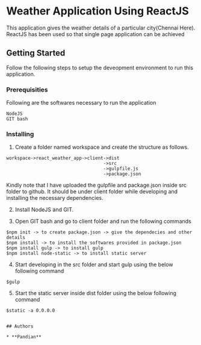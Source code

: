 # Weather Application Using ReactJS

This application gives the weather details of a particular city(Chennai Here). ReactJS has been used so that single page application can be achieved

## Getting Started

Follow the following steps to setup the deveopment environment to run this application.

### Prerequisities

Following are the softwares necessary to run the application

```
NodeJS
GIT bash
```

### Installing

1. Create a folder named workspace and create the structure as follows.

```
workspace->react_weather_app->client->dist
									->src
									->gulpfile.js
									->package.json
```
Kindly note that I have uploaded the gulpfile and package.json inside src folder to github. It should be under client folder while developing and installing the necessary dependencies.

2. Install NodeJS and GIT.

3. Open GIT bash and go to client folder and run the following commands
```
$npm init -> to create package.json -> give the dependecies and other details
$npm install -> to install the softwares provided in package.json
$npm install gulp -> to install gulp
$npm install node-static -> to install static server
```
4. Start developing in the src folder and start gulp using the below following command
```
$gulp 
```
5. Start the static server inside dist folder using the below following command
```
$static -a 0.0.0.0


## Authors

* **Pandian** 
